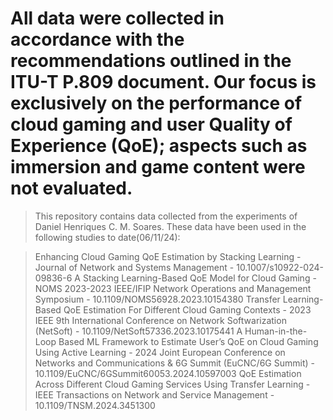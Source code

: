 # All data were collected in accordance with the recommendations outlined in the ITU-T P.809 document. Our focus is exclusively on the performance of cloud gaming and user Quality of Experience (QoE); aspects such as immersion and game content were not evaluated.

>This repository contains data collected from the experiments of Daniel Henriques C. M. Soares.
>These data have been used in the following studies to date(06/11/24):

>Enhancing Cloud Gaming QoE Estimation by Stacking Learning - Journal of Network and Systems Management - 10.1007/s10922-024-09836-6
>A Stacking Learning-Based QoE Model for Cloud Gaming - NOMS 2023-2023 IEEE/IFIP Network Operations and Management Symposium - 10.1109/NOMS56928.2023.10154380
>Transfer Learning-Based QoE Estimation For Different Cloud Gaming Contexts - 2023 IEEE 9th International Conference on Network Softwarization (NetSoft) - 10.1109/NetSoft57336.2023.10175441
>A Human-in-the-Loop Based ML Framework to Estimate User’s QoE on Cloud Gaming Using Active Learning - 2024 Joint European Conference on Networks and Communications & 6G Summit (EuCNC/6G Summit) - 10.1109/EuCNC/6GSummit60053.2024.10597003
>QoE Estimation Across Different Cloud Gaming Services Using Transfer Learning - IEEE Transactions on Network and Service Management - 10.1109/TNSM.2024.3451300
